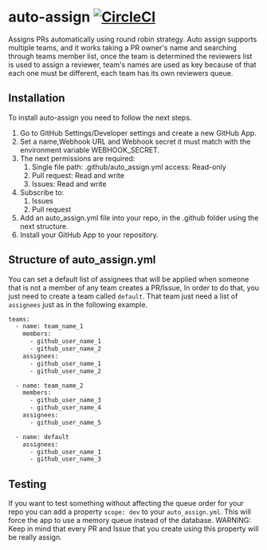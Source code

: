 # auto-assign [![CircleCI](https://circleci.com/gh/mulesoft-labs/auto-assign.svg?style=svg)](https://circleci.com/gh/mulesoft-labs/auto-assign)
Assigns PRs automatically using round robin strategy.
Auto assign supports multiple teams, and it works taking a PR owner's name and searching 
through teams member list, once the team is determined the reviewers list is used to 
assign a reviewer, team's names are used as key because of that each one must be different, each team has its own reviewers queue.

## Installation
To install auto-assign you need to follow the next steps.

1. Go to GitHub Settings/Developer settings and create a new GitHub App.
1. Set a name,Webhook URL and Webhook secret it must match with the environment variable WEBHOOK_SECRET.
1. The next permissions are required:
    1. Single file path: .github/auto_assign.yml access: Read-only
    1. Pull request: Read and write
    1. Issues: Read and write
1. Subscribe to:
    1. Issues
    1. Pull request
1. Add an auto_assign.yml file into your repo, in the .github folder using the next structure.
1. Install your GitHub App to your repository.

## Structure of auto_assign.yml
You can set a default list of assignees that will be applied when someone that is not a member of any team 
creates a PR/Issue, In order to do that, you just need to create a team called `default`. That team just need a list of `assignees`
just as in the following example.

```bash
teams:
  - name: team_name_1
    members:
      - github_user_name_1
      - github_user_name_2
    assignees:
      - github_user_name_1
      - github_user_name_2

  - name: team_name_2
    members:
      - github_user_name_3
      - github_user_name_4
    assignees:
      - github_user_name_5

  - name: default
    assignees:
      - github_user_name_1
      - github_user_name_3
```

## Testing
If you want to test something without affecting the queue order for your repo you can add a property `scope: dev`
to your `auto_assign.yml`. This will force the app to use a memory queue instead of the database.
WARNING: Keep in mind that every PR and Issue that you create using this property will be really assign.